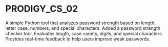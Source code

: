 # PRODIGY_CS_02
A simple Python tool that analyzes password strength based on length, letter case, numbers, and special characters.
Added a password strength checker tool.
Evaluates length, case variety, digits, and special characters.
Provides real-time feedback to help users improve weak passwords.

